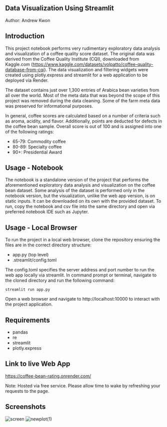## Data Visualization Using Streamlit
Author: Andrew Kwon

## Introduction

This project notebook performs very rudimentary exploratory data analysis and visualization of a coffee quality score dataset. The original data was derived from the Coffee Quality Institute (CQI), downloaded from Kaggle.com (https://www.kaggle.com/datasets/volpatto/coffee-quality-database-from-cqi). The data visualization and filtering widgets were created using plotly.express and streamlit for a web application to be deployed via Render.

The dataset contains just over 1,300 entries of Arabica bean varieties from all over the world. Most of the meta data that was beyond the scope of this project was removed during the data cleaning. Some of the farm meta data was preserved for informational purposes.

In general, coffee scores are calculated based on a number of criteria such as aroma, acidity, and flavor. Additionally, points are deducted for defects in the coffee bean sample. Overall score is out of 100 and is assigned into one of the following ratings:
- 65-79: Commodity coffee
- 80-89: Specialty coffee
- 90+: Presidential Award

## Usage - Notebook

The notebook is a standalone version of the project that performs the aforementioned exploratory data analysis and visualization on the coffee bean dataset. Some analysis of the dataset is performed only in the notebook version, but the visualization, unlike the web app version, is on static inputs. It can be downloaded on its own with the provided dataset. To run, copy the notebook and csv file into the same directory and open via preferred notebook IDE such as Jupyter.

## Usage - Local Browser

To run the project in a local web browser, clone the repository ensuring the files are in the correct directory structure:
- app.py (top level)
- .streamlit/config.toml

The config.toml specifies the server address and port number to run the web app locally via streamlit. In command prompt or terminal, navigate to the cloned directory and run the following command:

<code>streamlit run app.py</code>

Open a web browser and navigate to http://localhost:10000 to interact with the project application.

## Requirements
- pandas
- re
- streamlit
- plotly.express

## Link to live Web App

https://coffee-bean-rating.onrender.com/

Note: Hosted via free service. Please allow time to wake by refreshing your requests to the page.

## Screenshots

![screen](https://github.com/adkwn1/p4_dev_tools/assets/119823114/e6d15ad4-9a4e-40e3-b011-2e00d0b87bd0)
![newplot(1)](https://github.com/adkwn1/p4_dev_tools/assets/119823114/8a171044-72a7-4901-ad5f-a6cad6de14fd)
